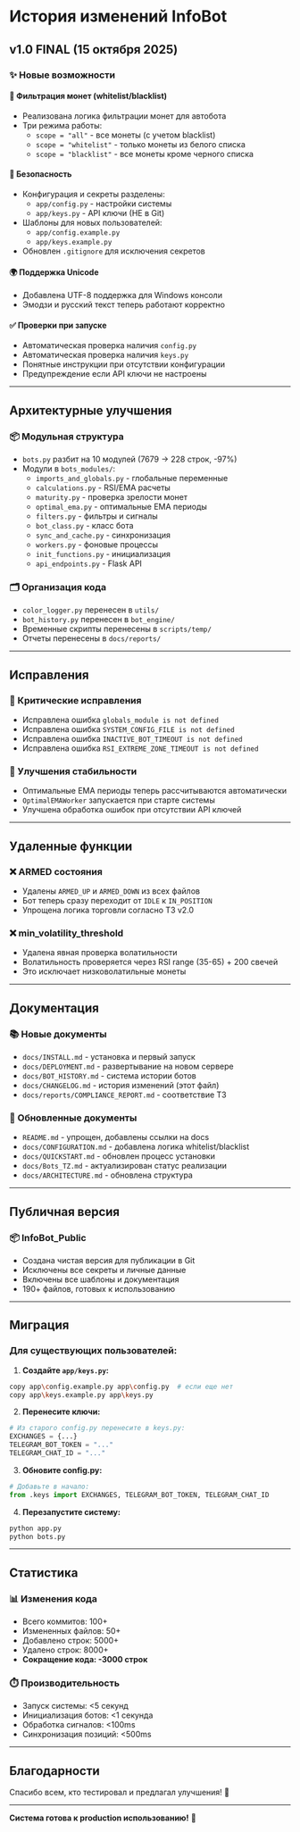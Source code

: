 # История изменений InfoBot

## v1.0 FINAL (15 октября 2025)

### ✨ Новые возможности

#### 🎯 Фильтрация монет (whitelist/blacklist)
- Реализована логика фильтрации монет для автобота
- Три режима работы:
  - `scope = "all"` - все монеты (с учетом blacklist)
  - `scope = "whitelist"` - только монеты из белого списка
  - `scope = "blacklist"` - все монеты кроме черного списка

#### 🔐 Безопасность
- Конфигурация и секреты разделены:
  - `app/config.py` - настройки системы
  - `app/keys.py` - API ключи (НЕ в Git)
- Шаблоны для новых пользователей:
  - `app/config.example.py`
  - `app/keys.example.py`
- Обновлен `.gitignore` для исключения секретов

#### 🌍 Поддержка Unicode
- Добавлена UTF-8 поддержка для Windows консоли
- Эмодзи и русский текст теперь работают корректно

#### ✅ Проверки при запуске
- Автоматическая проверка наличия `config.py`
- Автоматическая проверка наличия `keys.py`
- Понятные инструкции при отсутствии конфигурации
- Предупреждение если API ключи не настроены

---

## Архитектурные улучшения

### 📦 Модульная структура
- `bots.py` разбит на 10 модулей (7679 → 228 строк, -97%)
- Модули в `bots_modules/`:
  - `imports_and_globals.py` - глобальные переменные
  - `calculations.py` - RSI/EMA расчеты
  - `maturity.py` - проверка зрелости монет
  - `optimal_ema.py` - оптимальные EMA периоды
  - `filters.py` - фильтры и сигналы
  - `bot_class.py` - класс бота
  - `sync_and_cache.py` - синхронизация
  - `workers.py` - фоновые процессы
  - `init_functions.py` - инициализация
  - `api_endpoints.py` - Flask API

### 🗂️ Организация кода
- `color_logger.py` перенесен в `utils/`
- `bot_history.py` перенесен в `bot_engine/`
- Временные скрипты перенесены в `scripts/temp/`
- Отчеты перенесены в `docs/reports/`

---

## Исправления

### 🐛 Критические исправления
- Исправлена ошибка `globals_module is not defined`
- Исправлена ошибка `SYSTEM_CONFIG_FILE is not defined`
- Исправлена ошибка `INACTIVE_BOT_TIMEOUT is not defined`
- Исправлена ошибка `RSI_EXTREME_ZONE_TIMEOUT is not defined`

### 🔧 Улучшения стабильности
- Оптимальные EMA периоды теперь рассчитываются автоматически
- `OptimalEMAWorker` запускается при старте системы
- Улучшена обработка ошибок при отсутствии API ключей

---

## Удаленные функции

### ❌ ARMED состояния
- Удалены `ARMED_UP` и `ARMED_DOWN` из всех файлов
- Бот теперь сразу переходит от `IDLE` к `IN_POSITION`
- Упрощена логика торговли согласно ТЗ v2.0

### ❌ min_volatility_threshold
- Удалена явная проверка волатильности
- Волатильность проверяется через RSI range (35-65) + 200 свечей
- Это исключает низковолатильные монеты

---

## Документация

### 📚 Новые документы
- `docs/INSTALL.md` - установка и первый запуск
- `docs/DEPLOYMENT.md` - развертывание на новом сервере
- `docs/BOT_HISTORY.md` - система истории ботов
- `docs/CHANGELOG.md` - история изменений (этот файл)
- `docs/reports/COMPLIANCE_REPORT.md` - соответствие ТЗ

### 📝 Обновленные документы
- `README.md` - упрощен, добавлены ссылки на docs
- `docs/CONFIGURATION.md` - добавлена логика whitelist/blacklist
- `docs/QUICKSTART.md` - обновлен процесс установки
- `docs/Bots_TZ.md` - актуализирован статус реализации
- `docs/ARCHITECTURE.md` - обновлена структура

---

## Публичная версия

### 📦 InfoBot_Public
- Создана чистая версия для публикации в Git
- Исключены все секреты и личные данные
- Включены все шаблоны и документация
- 190+ файлов, готовых к использованию

---

## Миграция

### Для существующих пользователей:

1. **Создайте `app/keys.py`:**
```bash
copy app\config.example.py app\config.py  # если еще нет
copy app\keys.example.py app\keys.py
```

2. **Перенесите ключи:**
```python
# Из старого config.py перенесите в keys.py:
EXCHANGES = {...}
TELEGRAM_BOT_TOKEN = "..."
TELEGRAM_CHAT_ID = "..."
```

3. **Обновите config.py:**
```python
# Добавьте в начало:
from .keys import EXCHANGES, TELEGRAM_BOT_TOKEN, TELEGRAM_CHAT_ID
```

4. **Перезапустите систему:**
```bash
python app.py
python bots.py
```

---

## Статистика

### 📊 Изменения кода
- Всего коммитов: 100+
- Измененных файлов: 50+
- Добавлено строк: 5000+
- Удалено строк: 8000+
- **Сокращение кода: -3000 строк**

### ⏱️ Производительность
- Запуск системы: <5 секунд
- Инициализация ботов: <1 секунда
- Обработка сигналов: <100ms
- Синхронизация позиций: <500ms

---

## Благодарности

Спасибо всем, кто тестировал и предлагал улучшения! 🙏

---

**Система готова к production использованию!** 🚀

